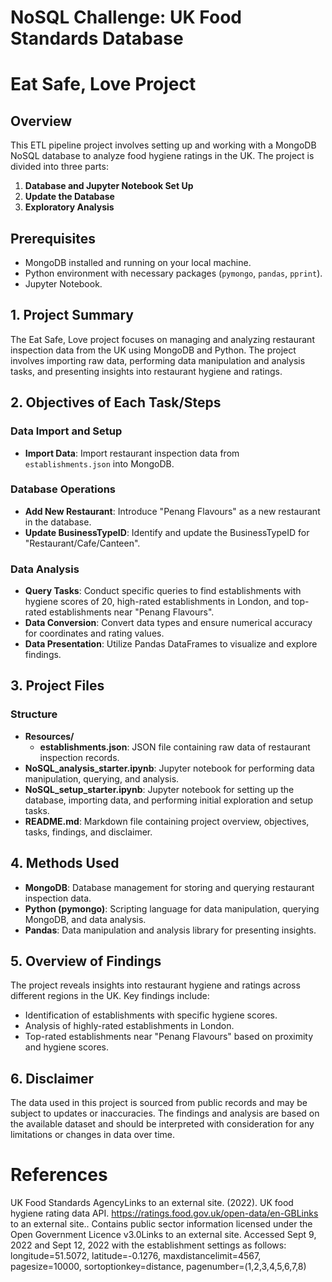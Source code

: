 # NoSQL Challenge: UK Food Standards Database

# Eat Safe, Love Project

## Overview

This ETL pipeline project involves setting up and working with a MongoDB NoSQL database to analyze food hygiene ratings in the UK. The project is divided into three parts:

1. **Database and Jupyter Notebook Set Up**
2. **Update the Database**
3. **Exploratory Analysis**

## Prerequisites

- MongoDB installed and running on your local machine.
- Python environment with necessary packages (`pymongo`, `pandas`, `pprint`).
- Jupyter Notebook.

## 1. Project Summary

The Eat Safe, Love project focuses on managing and analyzing restaurant inspection data from the UK using MongoDB and Python. The project involves importing raw data, performing data manipulation and analysis tasks, and presenting insights into restaurant hygiene and ratings.

## 2. Objectives of Each Task/Steps

### Data Import and Setup
- **Import Data**: Import restaurant inspection data from `establishments.json` into MongoDB.
  
### Database Operations
- **Add New Restaurant**: Introduce "Penang Flavours" as a new restaurant in the database.
- **Update BusinessTypeID**: Identify and update the BusinessTypeID for "Restaurant/Cafe/Canteen".

### Data Analysis
- **Query Tasks**: Conduct specific queries to find establishments with hygiene scores of 20, high-rated establishments in London, and top-rated establishments near "Penang Flavours".
- **Data Conversion**: Convert data types and ensure numerical accuracy for coordinates and rating values.
- **Data Presentation**: Utilize Pandas DataFrames to visualize and explore findings.

## 3. Project Files

### Structure

- **Resources/**
  - **establishments.json**: JSON file containing raw data of restaurant inspection records.
- **NoSQL_analysis_starter.ipynb**: Jupyter notebook for performing data manipulation, querying, and analysis.
- **NoSQL_setup_starter.ipynb**: Jupyter notebook for setting up the database, importing data, and performing initial exploration and setup tasks.
- **README.md**: Markdown file containing project overview, objectives, tasks, findings, and disclaimer.


## 4. Methods Used

- **MongoDB**: Database management for storing and querying restaurant inspection data.
- **Python (pymongo)**: Scripting language for data manipulation, querying MongoDB, and data analysis.
- **Pandas**: Data manipulation and analysis library for presenting insights.

## 5. Overview of Findings

The project reveals insights into restaurant hygiene and ratings across different regions in the UK. Key findings include:
- Identification of establishments with specific hygiene scores.
- Analysis of highly-rated establishments in London.
- Top-rated establishments near "Penang Flavours" based on proximity and hygiene scores.

## 6. Disclaimer

The data used in this project is sourced from public records and may be subject to updates or inaccuracies. The findings and analysis are based on the available dataset and should be interpreted with consideration for any limitations or changes in data over time.

# References
UK Food Standards AgencyLinks to an external site. (2022). UK food hygiene rating data API. https://ratings.food.gov.uk/open-data/en-GBLinks to an external site.. Contains public sector information licensed under the Open Government Licence v3.0Links to an external site.
Accessed Sept 9, 2022 and Sept 12, 2022 with the establishment settings as follows: longitude=51.5072, latitude=-0.1276, maxdistancelimit=4567, pagesize=10000, sortoptionkey=distance, pagenumber=(1,2,3,4,5,6,7,8)
